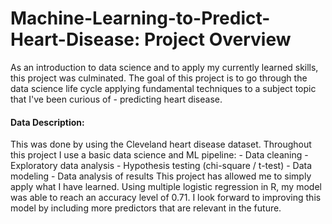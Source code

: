# Machine-Learning-to-Predict-Heart-Disease: Project Overview
As an introduction to data science and to apply my currently learned skills, this project was culminated. The goal of this project is to go through the data science life cycle applying fundamental techniques to a subject topic that I've been curious of - predicting heart disease.
#### Data Description:
This was done by using the Cleveland heart disease dataset.  Throughout this project I use a basic data science and ML pipeline: - Data cleaning - Exploratory data analysis - Hypothesis testing (chi-square / t-test) - Data modeling - Data analysis of results  This project has allowed me to simply apply what I have learned. Using multiple logistic regression in R, my model was able to reach an accuracy level of 0.71. I look forward to improving this model by including more predictors that are relevant in the future.
